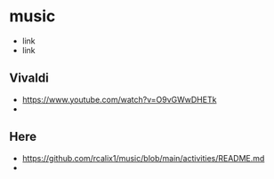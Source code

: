 # music

* link
* link

## Vivaldi

* https://www.youtube.com/watch?v=O9vGWwDHETk
* 

## Here

* https://github.com/rcalix1/music/blob/main/activities/README.md
* 
